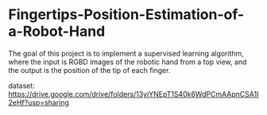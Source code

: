 # Fingertips-Position-Estimation-of-a-Robot-Hand
The goal of this project is to implement a supervised learning algorithm, where the input is RGBD images of the robotic hand from a top view, and the output is the position of the tip of each finger.

dataset: https://drive.google.com/drive/folders/13yiYNEpT1S40k6WdPCmAApnCSA1I2eHf?usp=sharing


